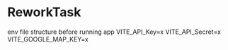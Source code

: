 # ReworkTask
env file structure before running app
VITE_API_Key=x
VITE_API_Secret=x
VITE_GOOGLE_MAP_KEY=x
